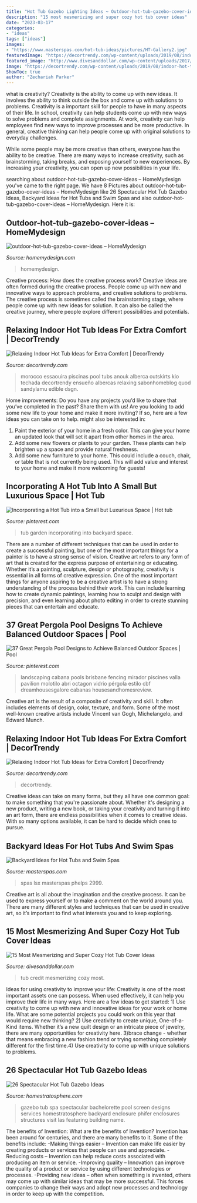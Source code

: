 ```yaml
---
title: "Hot Tub Gazebo Lighting Ideas ~ Outdoor-hot-tub-gazebo-cover-ideas – Homemydesign"
description: "15 most mesmerizing and super cozy hot tub cover ideas"
date: "2023-03-17"
categories:
- "ideas"
tags: ["ideas"]
images:
- "https://www.masterspas.com/hot-tub-ideas/pictures/HT-Gallery2.jpg"
featuredImage: "https://decortrendy.com/wp-content/uploads/2019/08/indoor-hot-tub-20.jpg"
featured_image: "http://www.divesanddollar.com/wp-content/uploads/2017/04/Hot-Tub-Cover-13.jpg"
image: "https://decortrendy.com/wp-content/uploads/2019/08/indoor-hot-tub-17.jpg"
ShowToc: true
author: "Zechariah Parker"
---
```



what is creativity?
Creativity is the ability to come up with new ideas. It involves the ability to think outside the box and come up with solutions to problems.
Creativity is a important skill for people to have in many aspects of their life. In school, creativity can help students come up with new ways to solve problems and complete assignments. At work, creativity can help employees find new ways to improve processes and be more productive. In general, creative thinking can help people come up with original solutions to everyday challenges.

While some people may be more creative than others, everyone has the ability to be creative. There are many ways to increase creativity, such as brainstorming, taking breaks, and exposing yourself to new experiences. By increasing your creativity, you can open up new possibilities in your life.

	

		
searching about outdoor-hot-tub-gazebo-cover-ideas – HomeMydesign you've came to the right page. We have 8 Pictures about outdoor-hot-tub-gazebo-cover-ideas – HomeMydesign like 26 Spectacular Hot Tub Gazebo Ideas, Backyard Ideas for Hot Tubs and Swim Spas and also outdoor-hot-tub-gazebo-cover-ideas – HomeMydesign. Here it is:
		
    
## Outdoor-hot-tub-gazebo-cover-ideas – HomeMydesign

<img loading=lazy src="https://homemydesign.com/wp-content/uploads/2019/06/outdoor-hot-tub-gazebo-cover-ideas.jpg" onerror="this.onerror=null;this.src='https://tse4.mm.bing.net/th?id=OIP.wGpNw0GzeYEuWTAkAhQB-wHaJ4&amp;pid=15.1';" alt="outdoor-hot-tub-gazebo-cover-ideas – HomeMydesign">

_Source: homemydesign.com_

>homemydesign. 

	

Creative process: How does the creative process work?
Creative ideas are often formed during the creative process. People come up with new and innovative ways to approach problems, and creative solutions to problems. The creative process is sometimes called the brainstorming stage, where people come up with new ideas for solution. It can also be called the creative journey, where people explore different possibilities and potentials.

    
## Relaxing Indoor Hot Tub Ideas For Extra Comfort | DecorTrendy

<img loading=lazy src="https://decortrendy.com/wp-content/uploads/2019/08/indoor-hot-tub-17.jpg" onerror="this.onerror=null;this.src='https://tse1.mm.bing.net/th?id=OIP.-UuXbOx07Vl-xW-4bUvr-QHaLH&amp;pid=15.1';" alt="Relaxing Indoor Hot Tub Ideas for Extra Comfort | DecorTrendy">

_Source: decortrendy.com_

>morocco essaouira piscinas pool tubs anouk alberca outskirts kio techada decortrendy ensueño albercas relaxing sabonhomeblog quod sandylamu edible dsgn. 

	

Home improvements: Do you have any projects you’d like to share that you’ve completed in the past? Share them with us!
Are you looking to add some new life to your home and make it more inviting? If so, here are a few ideas you can take on to help. might also be interested in: 
1. Paint the exterior of your home in a fresh color. This can give your home an updated look that will set it apart from other homes in the area. 
2. Add some new flowers or plants to your garden. These plants can help brighten up a space and provide natural freshness. 
3. Add some new furniture to your home. This could include a couch, chair, or table that is not currently being used. This will add value and interest to your home and make it more welcoming for guests!

    
## Incorporating A Hot Tub Into A Small But Luxurious Space | Hot Tub

<img loading=lazy src="https://i.pinimg.com/736x/34/79/42/347942215c39e383e43db42eccfbb526.jpg" onerror="this.onerror=null;this.src='https://tse1.mm.bing.net/th?id=OIP.2VVF2h-mi2eY53S2nwNZ4wHaFj&amp;pid=15.1';" alt="Incorporating a Hot Tub into a Small but Luxurious Space | Hot tub">

_Source: pinterest.com_

>tub garden incorporating into backyard space. 

	

There are a number of different techniques that can be used in order to create a successful painting, but one of the most important things for a painter is to have a strong sense of vision.
Creative art refers to any form of art that is created for the express purpose of entertaining or educating. Whether it’s a painting, sculpture, design or photography, creativity is essential in all forms of creative expression. One of the most important things for anyone aspiring to be a creative artist is to have a strong understanding of the process behind their work. This can include learning how to create dynamic paintings, learning how to sculpt and design with precision, and even learning about photo editing in order to create stunning pieces that can entertain and educate.

    
## 37 Great Pergola Pool Designs To Achieve Balanced Outdoor Spaces | Pool

<img loading=lazy src="https://i.pinimg.com/736x/5d/23/db/5d23db0d86f37a755f559f2841e02a29.jpg" onerror="this.onerror=null;this.src='https://tse4.mm.bing.net/th?id=OIP.dv4-UvWxU2t5sPrL26eDAwHaEK&amp;pid=15.1';" alt="37 Great Pergola Pool Designs to Achieve Balanced Outdoor Spaces | Pool">

_Source: pinterest.com_

>landscaping cabana pools brisbane fencing mirador piscines valla pavilion molotilo abri octagon vidrio pérgola estilo cbf dreamhousesgalore cabanas housesandhomesreview. 

	

Creative art is the result of a composite of creativity and skill. It often includes elements of design, color, texture, and form. Some of the most well-known creative artists include Vincent van Gogh, Michelangelo, and Edward Munch.

    
## Relaxing Indoor Hot Tub Ideas For Extra Comfort | DecorTrendy

<img loading=lazy src="https://decortrendy.com/wp-content/uploads/2019/08/indoor-hot-tub-20.jpg" onerror="this.onerror=null;this.src='https://tse1.mm.bing.net/th?id=OIP.PGcRfLb8cvIHcQNS8CetIQHaJP&amp;pid=15.1';" alt="Relaxing Indoor Hot Tub Ideas for Extra Comfort | DecorTrendy">

_Source: decortrendy.com_

>decortrendy. 

	

Creative ideas can take on many forms, but they all have one common goal: to make something that you're passionate about. Whether it's designing a new product, writing a new book, or taking your creativity and turning it into an art form, there are endless possibilities when it comes to creative ideas. With so many options available, it can be hard to decide which ones to pursue.

    
## Backyard Ideas For Hot Tubs And Swim Spas

<img loading=lazy src="https://www.masterspas.com/hot-tub-ideas/pictures/HT-Gallery2.jpg" onerror="this.onerror=null;this.src='https://tse1.mm.bing.net/th?id=OIP.vWUmgVy-f18IrZEnQUPEVAHaIV&amp;pid=15.1';" alt="Backyard Ideas for Hot Tubs and Swim Spas">

_Source: masterspas.com_

>spas lsx masterspas phelps 2999. 

	

Creative art is all about the imagination and the creative process. It can be used to express yourself or to make a comment on the world around you. There are many different styles and techniques that can be used in creative art, so it’s important to find what interests you and to keep exploring.

    
## 15 Most Mesmerizing And Super Cozy Hot Tub Cover Ideas

<img loading=lazy src="http://www.divesanddollar.com/wp-content/uploads/2017/04/Hot-Tub-Cover-13.jpg" onerror="this.onerror=null;this.src='https://tse3.mm.bing.net/th?id=OIP._1FZPbYrDxocuf92uEi2ogHaGe&amp;pid=15.1';" alt="15 Most Mesmerizing and Super Cozy Hot Tub Cover Ideas">

_Source: divesanddollar.com_

>tub credit mesmerizing cozy most. 

	

Ideas for using creativity to improve your life:
Creativity is one of the most important assets one can possess. When used effectively, it can help you improve their life in many ways. Here are a few ideas to get started: 1) Use creativity to come up with new and innovative ideas for your work or home life. What are some potential projects you could work on this year that would require new thinking? 2) Use creativity to create unique, One-of-a-Kind items. Whether it’s a new quilt design or an intricate piece of jewelry, there are many opportunities for creativity here. 3)brace change - whether that means embracing a new fashion trend or trying something completely different for the first time.4) Use creativity to come up with unique solutions to problems.

    
## 26 Spectacular Hot Tub Gazebo Ideas

<img loading=lazy src="http://s3.amazonaws.com/homestratosphere/wp-content/uploads/2016/03/22150903/7-Gazebo-HotTub.jpg" onerror="this.onerror=null;this.src='https://tse3.mm.bing.net/th?id=OIP._olHeOQD6wOuRH5btsowMAHaE7&amp;pid=15.1';" alt="26 Spectacular Hot Tub Gazebo Ideas">

_Source: homestratosphere.com_

>gazebo tub spa spectacular bachelorette pool screen designs services homestratosphere backyard enclosure phifer enclosures structures visit las featuring building name. 

	

The benefits of Invention: What are the benefits of Invention?
Invention has been around for centuries, and there are many benefits to it. Some of the benefits include: 
-Making things easier – Invention can make life easier by creating products or services that people can use and appreciate. 
-Reducing costs – Invention can help reduce costs associated with producing an item or service. 
-Improving quality – Innovation can improve the quality of a product or service by using different technologies or processes. 
-Providing new ideas – often when something is invented, others may come up with similar ideas that may be more successful. This forces companies to change their ways and adopt new processes and technology in order to keep up with the competition.


